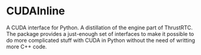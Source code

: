 CUDAInline
================

A CUDA interface for Python. A distillation of the engine part of ThrustRTC.
The package provides a just-enough set of interfaces to make it possible to do more complicated stuff with CUDA in Python without the need of writting more C++ code.



